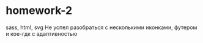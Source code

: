 # homework-2
sass, html, svg
Не успел разобраться с несколькими иконками, футером и кое-гдк с адаптивностью